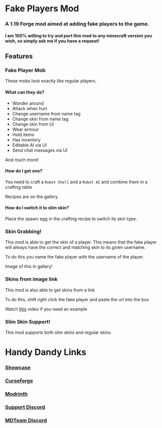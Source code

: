 # Fake Players Mod
### A 1.19 Forge mod aimed at adding fake players to the game.
#### I am 100% willing to try and port this mod to any minecraft version you wish, so simply ask me if you have a request!

## Features
### Fake Player Mob
These mobs look exactly like regular players.

#### What can they do?
- Wander around
- Attack when hurt
- Change username from name tag
- Change skin from name tag
- Change skin from UI
- Wear armour
- Hold items
- Has inventory
- Editable AI via UI
- Send chat messages via UI

And much more!
#### How do I get one?
You need to craft a ```Robot Shell``` and a ```Robot AI``` and combine them in a crafting table

Recipes are on the gallery
#### How do I switch it to slim skin?
Place the spawn egg in the crafting recipe to switch its skin type.
### Skin Grabbing!
This mod is able to get the skin of a player.
This means that the fake player will always have the correct and matching skin to its given username.

To do this you name the fake player with the username of the player.

Image of this in gallery!
### Skins from image link
This mod is also able to get skins from a link

To do this, shift right click the fake player and paste the url into the box

Watch [this](https://www.youtube.com/watch?v=GXaGC8Wqiik) video if you need an example

### Slim Skin Support!
This mod supports both slim skins and regular skins.
# Handy Dandy Links
### [Showcase](https://www.youtube.com/watch?v=O5BO6fA41n0)
### [Curseforge](https://www.curseforge.com/minecraft/mc-mods/fake-player)
### [Modrinth](https://modrinth.com/mod/fake-players)
### [Support Discord](https://discord.gg/ZgssqpUMHS)
### [MDTeam Discord](https://discord.gg/tMrB5p3v36)
